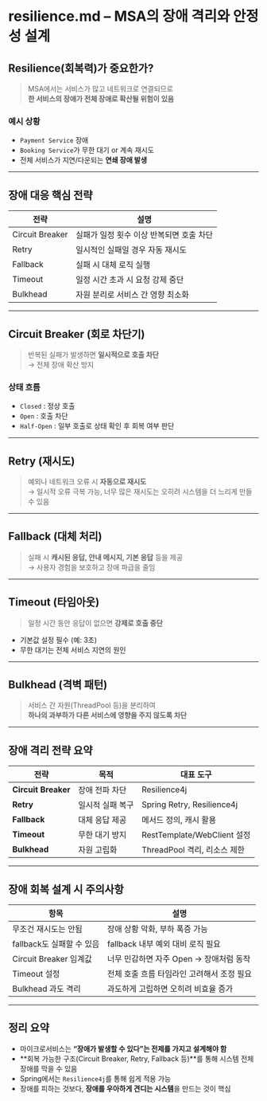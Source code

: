 # resilience.md – MSA의 장애 격리와 안정성 설계

## Resilience(회복력)가 중요한가?
> MSA에서는 서비스가 많고 네트워크로 연결되므로  
> **한 서비스의 장애가 전체 장애로 확산될 위험이 있음**

### 예시 상황
- `Payment Service` 장애
- `Booking Service`가 무한 대기 or 계속 재시도
- 전체 서비스가 지연/다운되는 **연쇄 장애 발생**

---

## 장애 대응 핵심 전략
| 전략 | 설명 |
|------|------|
| Circuit Breaker | 실패가 일정 횟수 이상 반복되면 호출 차단 |
| Retry | 일시적인 실패일 경우 자동 재시도 |
| Fallback | 실패 시 대체 로직 실행 |
| Timeout | 일정 시간 초과 시 요청 강제 중단 |
| Bulkhead | 자원 분리로 서비스 간 영향 최소화 |

---

## Circuit Breaker (회로 차단기)
> 반복된 실패가 발생하면 **일시적으로 호출 차단**  
→ 전체 장애 확산 방지

### 상태 흐름
- `Closed` : 정상 호출
- `Open` : 호출 차단
- `Half-Open` : 일부 호출로 상태 확인 후 회복 여부 판단

---

## Retry (재시도)
> 예외나 네트워크 오류 시 **자동으로 재시도**  
→ 일시적 오류 극복 가능, 너무 많은 재시도는 오히려 시스템을 더 느리게 만들 수 있음

---

## Fallback (대체 처리)
> 실패 시 **캐시된 응답, 안내 메시지, 기본 응답** 등을 제공  
→ 사용자 경험을 보호하고 장애 파급을 줄임

---

## Timeout (타임아웃)
> 일정 시간 동안 응답이 없으면 **강제로 호출 중단**

- 기본값 설정 필수 (예: 3초)
- 무한 대기는 전체 서비스 지연의 원인

---

## Bulkhead (격벽 패턴)
> 서비스 간 자원(ThreadPool 등)을 분리하여  
> **하나의 과부하가 다른 서비스에 영향을 주지 않도록 차단**

---

## 장애 격리 전략 요약
| 전략 | 목적 | 대표 도구 |
|------|------|------------|
| **Circuit Breaker** | 장애 전파 차단 | Resilience4j |
| **Retry** | 일시적 실패 복구 | Spring Retry, Resilience4j |
| **Fallback** | 대체 응답 제공 | 메서드 정의, 캐시 활용 |
| **Timeout** | 무한 대기 방지 | RestTemplate/WebClient 설정 |
| **Bulkhead** | 자원 고립화 | ThreadPool 격리, 리소스 제한 |

---

## 장애 회복 설계 시 주의사항
| 항목 | 설명 |
|------|------|
| 무조건 재시도는 안됨 | 장애 상황 악화, 부하 폭증 가능 |
| fallback도 실패할 수 있음 | fallback 내부 예외 대비 로직 필요 |
| Circuit Breaker 임계값 | 너무 민감하면 자주 Open → 장애처럼 동작 |
| Timeout 설정 | 전체 호출 흐름 타임라인 고려해서 조정 필요 |
| Bulkhead 과도 격리 | 과도하게 고립하면 오히려 비효율 증가 |

---

## 정리 요약
- 마이크로서비스는 **“장애가 발생할 수 있다”는 전제를 가지고 설계해야 함**
- **회복 가능한 구조(Circuit Breaker, Retry, Fallback 등)**를 통해 시스템 전체 장애를 막을 수 있음
- Spring에서는 `Resilience4j`를 통해 쉽게 적용 가능
- 장애를 피하는 것보다, **장애를 우아하게 견디는 시스템**을 만드는 것이 핵심